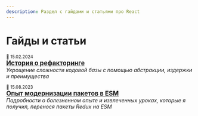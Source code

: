 ```yaml
---
description: Раздел с гайдами и статьями про React
---
```


# Гайды и статьи

<small>:date: 15.02.2024</small><br /> **[<big>История о рефакторинге</big>](./tale-of-a-refactor/index.md)**<br /> _Укрощение сложности кодовой базы с помощью абстракции, издержки и преимущества_

<small>:date: 15.08.2023</small><br /> **[<big>Опыт модернизации пакетов в ESM</big>](./esm-modernization-lessons/index.md)**<br /> _Подробности о болезненном опыте и извлеченных уроках, которые я получил, перенося пакеты Redux на ESM_

